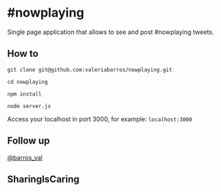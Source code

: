 # #nowplaying
Single page application that allows to see and post #nowplaying tweets.



## How to

```git clone git@github.com:valeriabarros/nowplaying.git```

```cd nowplaying```

```npm install```

```node server.js```

Access your localhost in port 3000, for example: `localhost:3000`


## Follow up

[@barros_val](https://www.twitter.com/barros_val)

## SharingIsCaring
